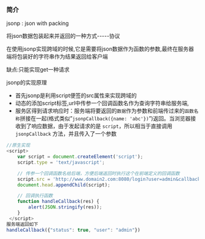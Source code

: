 ### 简介

jsonp : json with packing 

将json数据包装起来并返回的一种方式-----协议

在使用jsonp实现跨域的时候,它是需要将json数据作为函数的参数,最终在服务器端将包装好的字符串作为结果返回给客户端

缺点:只能实现get一种请求

jsonp的实现原理

- 首先jsonp是利用script便签的src属性来实现跨域的
- 动态的添加script标签,url中传参一个回调函数名作为查询字符串给服务端,
- 服务区得到请求响应时：服务端将要返回的`数据`作为参数和前端传过来的`函数名称`拼接在一起(格式类似”`jsonpCallback({name: 'abc'})`”)返回。当浏览器接收到了响应数据，由于发起请求的是 `script`，所以相当于直接调用 `jsonpCallback` 方法，并且传入了一个参数

```js
//原生实现 
<script>
    var script = document.createElement('script');
    script.type = 'text/javascript';

    // 传参一个回调函数名给后端，方便后端返回时执行这个在前端定义的回调函数
    script.src = 'http://www.domain2.com:8080/login?user=admin&callback=handleCallback';
    document.head.appendChild(script);

    // 回调执行函数
    function handleCallback(res) {
        alert(JSON.stringify(res));
    }
 </script>
服务端返回如下
handleCallback({"status": true, "user": "admin"})
```


